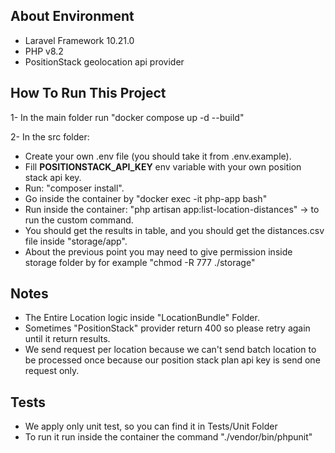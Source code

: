 ## About Environment

- Laravel Framework 10.21.0
- PHP v8.2
- PositionStack geolocation api provider

## How To Run This Project

1- In the main folder run "docker compose up -d --build"

2- In the src folder:

- Create your own .env file (you should take it from .env.example).
- Fill **POSITIONSTACK_API_KEY** env variable with your own position stack api key.
- Run: "composer install".
- Go inside the container by "docker exec -it php-app bash"
- Run inside the container: "php artisan app:list-location-distances" -> to run the custom command.
- You should get the results in table, and you should get the distances.csv file inside "storage/app".
- About the previous point you may need to give permission inside storage folder by for example "chmod -R 777 ./storage"
## Notes

- The Entire Location logic inside "LocationBundle" Folder.
- Sometimes "PositionStack" provider return 400 so please retry again until it return results.
- We send request per location because we can't send batch location to be processed once because our position stack plan api key is send one request only.

## Tests

- We apply only unit test, so you can find it in Tests/Unit Folder
- To run it run inside the container the command "./vendor/bin/phpunit"